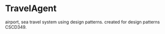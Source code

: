 # TravelAgent
airport, sea travel system using design patterns.
created for design patterns CSCD349.
